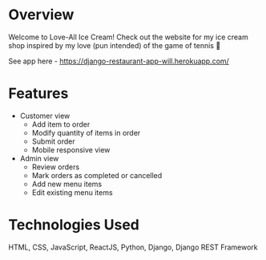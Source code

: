 # Overview

Welcome to Love-All Ice Cream! Check out the website for my ice cream shop inspired by my love (pun intended) of the game of tennis 🎾

See app here - https://django-restaurant-app-will.herokuapp.com/

# Features

- Customer view
  - Add item to order
  - Modify quantity of items in order
  - Submit order
  - Mobile responsive view
- Admin view
  - Review orders
  - Mark orders as completed or cancelled
  - Add new menu items
  - Edit existing menu items

# Technologies Used

HTML, CSS, JavaScript, ReactJS, Python, Django, Django REST Framework